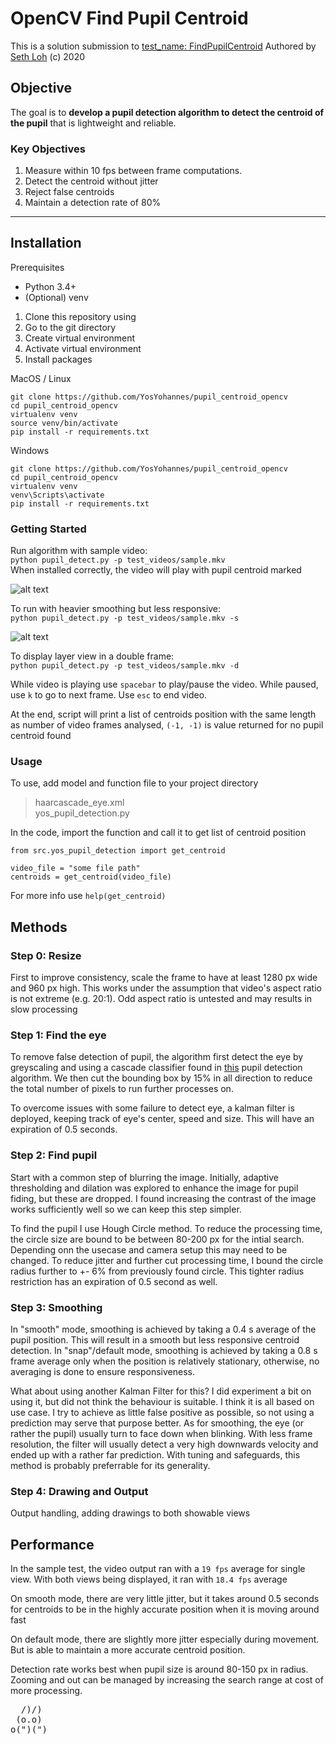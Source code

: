 # OpenCV Find Pupil Centroid

This is a solution submission to [test_name: FindPupilCentroid](https://github.com/lackdaz/cv_find_pupil_centroid)
Authored by [Seth Loh](https://github.com/lackdaz) (c) 2020

## Objective

The goal is to **develop a pupil detection algorithm to detect the centroid of the pupil** that is lightweight and reliable.

### Key Objectives  

1. Measure within 10 fps between frame computations.
1. Detect the centroid without jitter 
1. Reject false centroids
1. Maintain a detection rate of 80%
---
## Installation

Prerequisites
- Python 3.4+
- (Optional) venv

1. Clone this repository using  
1. Go to the git directory  
1. Create virtual environment  
1. Activate virtual environment  
1. Install packages  

MacOS / Linux 
```
git clone https://github.com/YosYohannes/pupil_centroid_opencv
cd pupil_centroid_opencv  
virtualenv venv 
source venv/bin/activate
pip install -r requirements.txt
```

Windows 
```
git clone https://github.com/YosYohannes/pupil_centroid_opencv
cd pupil_centroid_opencv  
virtualenv venv 
venv\Scripts\activate
pip install -r requirements.txt 
``````  

### Getting Started

Run algorithm with sample video:  
```python pupil_detect.py -p test_videos/sample.mkv```  
When installed correctly, the video will play with pupil centroid marked

![alt text](https://github.com/YosYohannes/pupil_centroid_opencv/blob/main/assets/frame.PNG)

To run with heavier smoothing but less responsive:  
```python pupil_detect.py -p test_videos/sample.mkv -s```

![alt text](https://github.com/YosYohannes/pupil_centroid_opencv/blob/main/assets/double.PNG)

To display layer view in a double frame:  
```python pupil_detect.py -p test_videos/sample.mkv -d```


While video is playing use `spacebar` to play/pause the video.
While paused, use `k` to go to next frame.
Use `esc` to end video.

At the end, script will print a list of centroids position with the same length as number of video frames analysed, `(-1, -1)` is value returned for no pupil centroid found

### Usage

To use, add model and function file to your project directory
> haarcascade_eye.xml  
> yos_pupil_detection.py

In the code, import the function and call it to get list of centroid position
```
from src.yos_pupil_detection import get_centroid

video_file = "some file path"
centroids = get_centroid(video_file)
```

For more info use
`help(get_centroid)`


## Methods

### Step 0: Resize
First to improve consistency, scale the frame to have at least 1280 px wide and 960 px high. This works under the assumption that video's aspect ratio is not extreme (e.g. 20:1). Odd aspect ratio is untested and may results in slow processing

### Step 1: Find the eye
To remove false detection of pupil, the algorithm first detect the eye by greyscaling and using a cascade classifier found in [this](https://github.com/HassanRehman11/Pupil-Detection) pupil detection algorithm. We then cut the bounding box by 15% in all direction to reduce the total number of pixels to run further processes on.

To overcome issues with some failure to detect eye, a kalman filter is deployed, keeping track of eye's center, speed and size. This will have an expiration of 0.5 seconds.

### Step 2: Find pupil
Start with a common step of blurring the image. Initially, adaptive thresholding and dilation was explored to enhance the image for pupil fiding, but these are dropped. I found increasing the contrast of the image works sufficiently well so we can keep this step simpler.

To find the pupil I use Hough Circle method. To reduce the processing time, the circle size are bound to be between 80-200 px for the intial search. Depending onn the usecase and camera setup this may need to be changed. To reduce jitter and further cut processing time, I bound the circle radius further to +- 6% from previously found circle. This tighter radius restriction has an expiration of 0.5 second as well.


### Step 3: Smoothing
In "smooth" mode, smoothing is achieved by taking a 0.4 s  average of the pupil position. This will result in a smooth but less responsive centroid detection. In "snap"/default mode, smoothing is achieved by taking a 0.8 s frame average only when the position is relatively stationary, otherwise, no averaging is done to ensure responsiveness.

What about using another Kalman Filter for this?
I did experiment a bit on using it, but did not think the behaviour is suitable. I think it is all based on use case. I try to achieve as little false positive as possible, so not using a prediction may serve that purpose better. As for smoothing, the eye (or rather the pupil) usually turn to face down when blinking. With less frame resolution, the filter will usually detect a very high downwards velocity and ended up with a rather far prediction. With tuning and safeguards, this method is probably preferrable for its generality.

### Step 4: Drawing and Output
Output handling, adding drawings to both showable views

## Performance

In the sample test, the video output ran with a `19 fps` average for single view.
With both views being displayed, it ran with `18.4 fps` average

On smooth mode, there are very little jitter, but it takes around 0.5 seconds for centroids to be in the highly accurate position when it is moving around fast

On default mode, there are slightly more jitter especially during movement. But is able to maintain a more accurate centroid position.

Detection rate works best when pupil size is around 80-150 px in radius. Zooming and out can be managed by increasing the search range at cost of more processing.

<pre>
  /)/)  
 (o.o)  
o(")(") 
</pre>
 